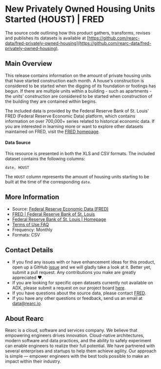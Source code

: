 New Privately Owned Housing Units Started (HOUST) | FRED
=========================

The source code outlining how this product gathers, transforms, revises and publishes its datasets is available at [https://github.com/rearc-data/fred-privately-owned-housing](https://github.com/rearc-data/fred-privately-owned-housing).

## Main Overview

This release contains information on the amount of private housing units that have started construction each month. A house's construction is considered to be started when the digging of its foundation or footings has begun. If there are multiple units within a building - such as apartments - the units' construction are considered to be started when construction of the building they are contained within begins.

The included data is provided by the Federal Reserve Bank of St. Louis' FRED (Federal Reserve Economic Data) platform, which contains information on over 700,000+ series related to historical economic data. If you are interested in learning more or want to explore other datasets maintained on FRED, visit the [FRED homepage](https://fred.stlouisfed.org/).


#### Data Source

This resource is presented in both the XLS and CSV formats. The included dataset contains the following columns:

`date, HOUST`

The `HOUST` column represents the amount of housing units starting to be built at the time of the corresponding `date`.  


## More Information
- Source: [Federal Reserve Economic Data (FRED)](https://fred.stlouisfed.org/series/HOUST)
- [FRED | Federal Reserve Bank of St. Louis](https://fred.stlouisfed.org/)
- [Federal Reserve Bank of St. Louis | Homepage](https://www.stlouisfed.org/)
- [Terms of Use FAQ](https://fred.stlouisfed.org/legal/)
- Frequency: Monthly
- Formats: CSV

## Contact Details
- If you find any issues with or have enhancement ideas for this product, open up a GitHub [issue](https://github.com/rearc-data/fred-privately-owned-housing/issues) and we will gladly take a look at it. Better yet, submit a pull request. Any contributions you make are greatly appreciated :heart:.
- If you are looking for specific open datasets currently not available on ADX, please submit a request on our project board [here](https://github.com/rearc-data/covid-datasets-aws-data-exchange/projects/1).
- If you have questions about the source data, please contact [FRED](https://fred.stlouisfed.org/contactus/).
- If you have any other questions or feedback, send us an email at data@rearc.io.

## About Rearc
Rearc is a cloud, software and services company. We believe that empowering engineers drives innovation. Cloud-native architectures, modern software and data practices, and the ability to safely experiment can enable engineers to realize their full potential. We have partnered with several enterprises and startups to help them achieve agility. Our approach is simple — empower engineers with the best tools possible to make an impact within their industry.
